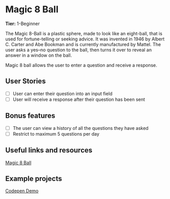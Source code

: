 # Magic 8 Ball

**Tier:** 1-Beginner

The Magic 8-Ball is a plastic sphere, made to look like an eight-ball, that is used for fortune-telling or seeking advice. It was invented in 1946 by Albert C. Carter and Abe Bookman and is currently manufactured by Mattel. The user asks a yes–no question to the ball, then turns it over to reveal an answer in a window on the ball.

Magic 8 ball allows the user to enter a question and receive a response.

## User Stories

-   [ ] User can enter their question into an input field
-   [ ] User will receive a response after their question has been sent

## Bonus features

-   [ ] The user can view a history of all the questions they have asked
-   [ ] Restrict to maximum 5 questions per day

## Useful links and resources

[Magic 8 Ball](https://en.wikipedia.org/wiki/Magic_8-Ball)

## Example projects

[Codepen Demo](https://codepen.io/codifiedconcepts/pen/vXgvQL)
